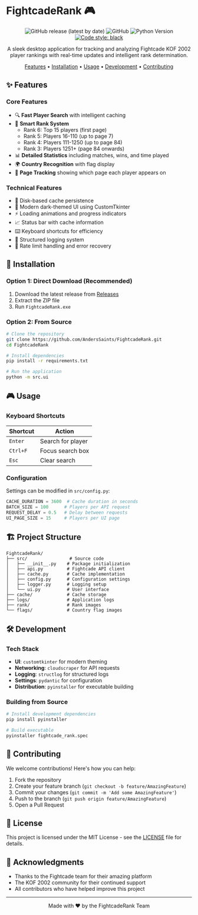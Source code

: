 # FightcadeRank 🎮

<div align="center">

![GitHub release (latest by date)](https://img.shields.io/github/v/release/AndersSaints/FightcadeRank)
![GitHub](https://img.shields.io/github/license/AndersSaints/FightcadeRank)
![Python Version](https://img.shields.io/badge/python-3.10+-blue)
[![Code style: black](https://img.shields.io/badge/code%20style-black-000000.svg)](https://github.com/psf/black)

A sleek desktop application for tracking and analyzing Fightcade KOF 2002 player rankings with real-time updates and intelligent rank determination.

[Features](#features) •
[Installation](#installation) •
[Usage](#usage) •
[Development](#development) •
[Contributing](#contributing)

</div>

## ✨ Features

### Core Features
- 🔍 **Fast Player Search** with intelligent caching
- 🎯 **Smart Rank System**
  - Rank 6: Top 15 players (first page)
  - Rank 5: Players 16-110 (up to page 7)
  - Rank 4: Players 111-1250 (up to page 84)
  - Rank 3: Players 1251+ (page 84 onwards)
- 📊 **Detailed Statistics** including matches, wins, and time played
- 🌍 **Country Recognition** with flag display
- 📱 **Page Tracking** showing which page each player appears on

### Technical Features
- 💾 Disk-based cache persistence
- 🌙 Modern dark-themed UI using CustomTkinter
- ⚡ Loading animations and progress indicators
- 📈 Status bar with cache information
- ⌨️ Keyboard shortcuts for efficiency
- 📝 Structured logging system
- 🔄 Rate limit handling and error recovery

## 🚀 Installation

### Option 1: Direct Download (Recommended)
1. Download the latest release from [Releases](https://github.com/AndersSaints/FightcadeRank/releases)
2. Extract the ZIP file
3. Run `FightcadeRank.exe`

### Option 2: From Source
```bash
# Clone the repository
git clone https://github.com/AndersSaints/FightcadeRank.git
cd FightcadeRank

# Install dependencies
pip install -r requirements.txt

# Run the application
python -m src.ui
```

## 🎮 Usage

### Keyboard Shortcuts
| Shortcut | Action |
|----------|--------|
| `Enter` | Search for player |
| `Ctrl+F` | Focus search box |
| `Esc` | Clear search |

### Configuration
Settings can be modified in `src/config.py`:
```python
CACHE_DURATION = 3600  # Cache duration in seconds
BATCH_SIZE = 100      # Players per API request
REQUEST_DELAY = 0.5   # Delay between requests
UI_PAGE_SIZE = 15     # Players per UI page
```

## 🏗️ Project Structure

```
FightcadeRank/
├── src/                # Source code
│   ├── __init__.py    # Package initialization
│   ├── api.py         # Fightcade API client
│   ├── cache.py       # Cache implementation
│   ├── config.py      # Configuration settings
│   ├── logger.py      # Logging setup
│   └── ui.py          # User interface
├── cache/             # Cache storage
├── logs/              # Application logs
├── rank/              # Rank images
└── flags/             # Country flag images
```

## 🛠️ Development

### Tech Stack
- **UI**: `customtkinter` for modern theming
- **Networking**: `cloudscraper` for API requests
- **Logging**: `structlog` for structured logs
- **Settings**: `pydantic` for configuration
- **Distribution**: `pyinstaller` for executable building

### Building from Source
```bash
# Install development dependencies
pip install pyinstaller

# Build executable
pyinstaller fightcade_rank.spec
```

## 🤝 Contributing

We welcome contributions! Here's how you can help:

1. Fork the repository
2. Create your feature branch (`git checkout -b feature/AmazingFeature`)
3. Commit your changes (`git commit -m 'Add some AmazingFeature'`)
4. Push to the branch (`git push origin feature/AmazingFeature`)
5. Open a Pull Request

## 📄 License

This project is licensed under the MIT License - see the [LICENSE](LICENSE) file for details.

## 🙏 Acknowledgments

- Thanks to the Fightcade team for their amazing platform
- The KOF 2002 community for their continued support
- All contributors who have helped improve this project

---
<div align="center">
Made with ❤️ by the FightcadeRank Team
</div>
